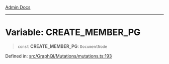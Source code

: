[Admin Docs](/)

---

# Variable: CREATE_MEMBER_PG

> `const` **CREATE_MEMBER_PG**: `DocumentNode`

Defined in: [src/GraphQl/Mutations/mutations.ts:193](https://github.com/PalisadoesFoundation/talawa-admin/blob/main/src/GraphQl/Mutations/mutations.ts#L193)
